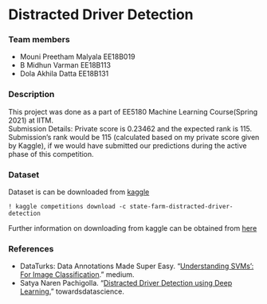 # Distracted Driver Detection
### Team members

- Mouni Preetham Malyala EE18B019
- B Midhun Varman EE18B113
- Dola Akhila Datta EE18B131

### Description
This project was done as a part of EE5180 Machine Learning Course(Spring 2021) at IITM. <br />
Submission Details: Private score is 0.23462 and the expected rank is 115. 
Submission’s rank would be 115 (calculated
based on my private score given by Kaggle), if we would have submitted our predictions during
the active phase of this competition. 

### Dataset
Dataset is can be downloaded from [kaggle](https://www.kaggle.com/c/state-farm-distracted-driver-detection)
```
! kaggle competitions download -c state-farm-distracted-driver-detection
```
Further information on downloading from kaggle can be obtained from [here](https://www.kaggle.com/docs/api)
### References

- DataTurks: Data Annotations Made Super Easy. “[Understanding SVMs’: For Image Classification](https://medium.com/@dataturks/understanding-svms-for-image-classification-cf4f01232700).” medium.
- Satya Naren Pachigolla. “[Distracted Driver Detection using Deep Learning.](https://towardsdatascience.com/distracted-driver-detection-using-deep-learning-e893715e02a4)” towardsdatascience.
